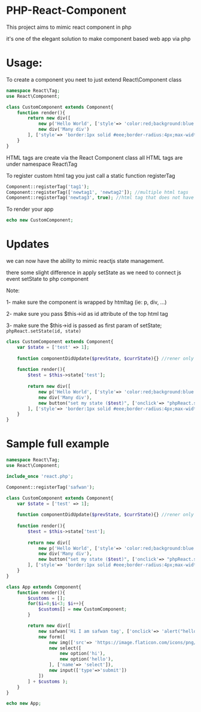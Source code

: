 # PHP-React-Component

This project aims to mimic react component in php

it's one of the elegant solution to make component based web app via php

# Usage:

To create a component you neet to just extend React\Component class

```php
namespace React\Tag;
use React\Component;

class CustomComponent extends Component{
    function render(){
        return new div([ 
            new p('Hello World', ['style'=> 'color:red;background:blue']), 
            new div('Many div') 
        ], ['style'=> 'border:1px solid #eee;border-radius:4px;max-width:500px;padding:5px;margin:10px']);
    }
}
```

HTML tags are create via the React Component class
all HTML tags are under namespace React\Tag

To register custom html tag
you just call a static function registerTag
```php
Component::registerTag('tag1');
Component::registerTag(['newtag1', 'newtag2']); //multiple html tags
Component::registerTag('newtag3', true); //html tag that does not have child elements
```

To render your app
```php
echo new CustomComponent;
```

# Updates

we can now have the ability to mimic reactjs state management.

there some slight difference in apply setState as we need to connect js event setState to php component

Note: 

1- make sure the component is wrapped by htmltag (ie: p, div, ...)

2- make sure you pass $this->id as id attribute of the top html tag

3- make sure the $this->id is passed as first param of setState; `phpReact.setState(id, state)`
```php
class CustomComponent extends Component{
    var $state = ['test' => 1];
    
    function componentDidUpdate($prevState, $currState){} //rener only when there's state update
    
    function render(){
        $test = $this->state['test'];
        
        return new div([ 
            new p('Hello World', ['style'=> 'color:red;background:blue']), 
            new div('Many div'),
            new button("set my state ($test)", ['onclick'=> "phpReact.setState('$this->id', {test: ".($test+1)."})"]) //in setState must pass the id
        ], ['style'=> 'border:1px solid #eee;border-radius:4px;max-width:500px;padding:5px;margin:10px', 'id'=> $this->id]); //must add id to generated component id
    }
}
```




# Sample full example

```php
namespace React\Tag;
use React\Component;

include_once 'react.php';

Component::registerTag('safwan');

class CustomComponent extends Component{
    var $state = ['test' => 1];
    
    function componentDidUpdate($prevState, $currState){} //rener only when there's state update
    
    function render(){
        $test = $this->state['test'];
        
        return new div([ 
            new p('Hello World', ['style'=> 'color:red;background:blue']), 
            new div('Many div'),
            new button("set my state ($test)", ['onclick'=> "phpReact.setState('$this->id', {test: ".($test+1)."})"]) //in setState must pass the id
        ], ['style'=> 'border:1px solid #eee;border-radius:4px;max-width:500px;padding:5px;margin:10px', 'id'=> $this->id]); //must add id to generated component id
    }
}

class App extends Component{
    function render(){
        $customs = [];
        for($i=0;$i<3; $i++){
            $customs[] = new CustomComponent;
        }

        return new div([
            new safwan('Hi I am safwan tag', ['onclick'=> 'alert("hello")']), //new custom tag
            new form([
                new img(['src'=> 'https://image.flaticon.com/icons/png/512/1453/1453608.png']),
                new select([
                    new option('hi'),
                    new option('hello'),
                ], ['name'=> 'select']),
                new input(['type'=>'submit'])
            ])
        ] + $customs );
    }
}

echo new App;
```
